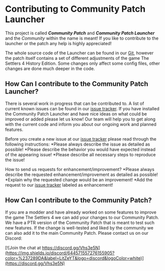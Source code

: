 # Contributing to Community Patch Launcher

This project is called _**Community Patch**_ and _**Community Patch Launcher**_ and the _Community_ within the name is meant!
If you like to contribute to the launcher or the patch any help is highly appreciated!

The whole source code of the Launcher can be found in our [Git], however the patch itself contains a set of different adjustments of the game The Settlers 4 History Edition.
Some changes only affect some config files, other changes are done much deeper in the code.

## How Can I contribute to the Community Patch Launcher?

There is several work in progress that can be contributed to. A list of current known issues can be found in our [issue tracker].
If you have installed the Community Patch Launcher and have nice ideas on what could be improved or added please let us know!
Our team will help you to get along with the current code and inform you about our ongoing work and planned features.

Before you create a new issue at our [issue tracker] please read through the following instructions:
*Please always describe the issue as detailed as possible!
*Please describe the behavior you would have expected instead of the appearing issue!
*Please describe all necessary steps to reproduce the issue!

How to send us requests for enhancement/improvement?
*Please always describe the requested enhancement/improvement as detailed as possible!
*Explain why the requested change would be an improvement!
*Add the request to our [issue tracker] labeled as enhancement!

## How Can I contribute to the Community Patch?

If you are a modder and have already worked on some features to improve the game The Settlers 4 we can add your changes to our Community Patch. We have a PTR version of the Community Patch that is meant to test such new features.
If the change is well-tested and liked by the community we can also add it to the main Community Patch.
Please contact us on our Discord:

[![Join the chat at https://discord.gg/Vhs3e5N](https://img.shields.io/discord/644571557276155905?color=%237289DA&label=LitZeYT&logo=discord&logoColor=white)](https://discord.gg/Vhs3e5N)



[Git]: https://github.com/Settlers4Modding/CommunityPatchLauncher/
[issue tracker]: https://github.com/Settlers4Modding/CommunityPatchLauncher/issues
